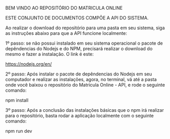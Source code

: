 BEM VINDO AO REPOSITÓRIO DO MATRICULA ONLINE

ESTE CONJUNTO DE DOCUMENTOS COMPÕE A API DO SISTEMA.

Ao realizar o download do repositório para uma pasta em seu sistema, siga as instruções abaixo para que a API funcione localmente:

1º passo:
se não possui instalado em seu sistema operacional o pacote de depêndencias do Nodejs e do NPM, precisará realizar o download 
do mesmo e fazer a instalação. O link é este:

https://nodejs.org/en/


2º passo:
Após instalar o pacote de depêndencias do Nodejs em seu computador e realizar as instalações, agora, no terminal, vá até a pasta
onde você baixou o repositório do Matricula Online - API, e rode o seguinte comando:

npm install


3º passo:
Após a conclusão das instalações básicas que o npm irá realizar para o repositório, basta rodar a aplicação localmente com o
seguinte comando:

npm run dev
